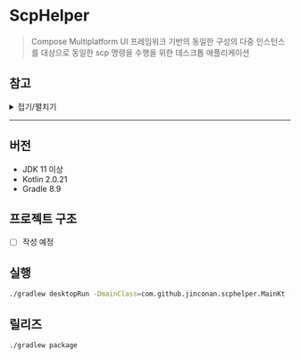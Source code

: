 # ScpHelper
> Compose Multiplatform UI 프레임워크 기반의 동일한 구성의 다중 인스턴스를 대상으로 동일한 scp 명령을 수행을 위한 데스크톱 애플리케이션

## 참고
<details>
  <summary>접기/펼치기</summary>

- [Kotlin Multiplatform Development](https://www.jetbrains.com/help/kotlin-multiplatform-dev/get-started.html)
  - [Desktop-specific components](https://www.jetbrains.com/help/kotlin-multiplatform-dev/compose-desktop-components.html)
- [Material Components](https://m3.material.io/components)
</details>

---
## 버전
- JDK 11 이상
- Kotlin 2.0.21
- Gradle 8.9

## 프로젝트 구조
- [ ] 작성 예정

## 실행
```bash
./gradlew desktopRun -DmainClass=com.github.jinconan.scphelper.MainKt --quiet
```

## 릴리즈
```bash
./gradlew package
```